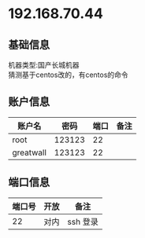 # 192.168.70.44

## 基础信息

机器类型:国产长城机器   
猜测基于centos改的，有centos的命令    

## 账户信息

| 账户名    | 密码   | 端口 | 备注 |
| --        | --     | --   | --   |
| root      | 123123 | 22   |      |
| greatwall | 123123 | 22   |      |

## 端口信息

| 端口号 | 开放 | 备注     |
| --     | --   | --       |
| 22     | 对内 | ssh 登录 |


